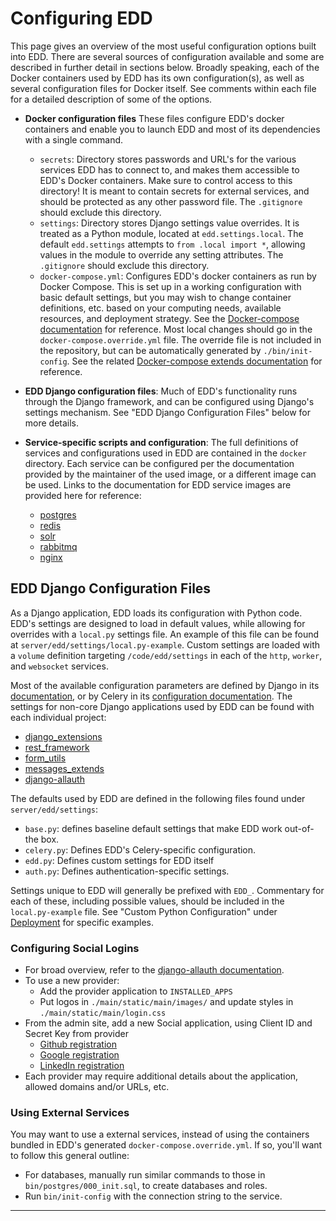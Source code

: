 # Configuring EDD

This page gives an overview of the most useful configuration options built into EDD. There are
several sources of configuration available and some are described in further detail in sections
below. Broadly speaking, each of the Docker containers used by EDD has its own configuration(s),
as well as several configuration files for Docker itself. See comments within each file for a
detailed description of some of the options.

-   **Docker configuration files**
    These files configure EDD's docker containers and enable you to launch EDD and most of its
    dependencies with a single command.

    -   `secrets`: Directory stores passwords and URL's for the various
        services EDD has to connect to, and makes them accessible to EDD's
        Docker containers. Make sure to control access to this directory! It is
        meant to contain secrets for external services, and should be protected
        as any other password file. The `.gitignore` should exclude
        this directory.
    -   `settings`: Directory stores Django settings value overrides. It is
        treated as a Python module, located at `edd.settings.local`. The
        default `edd.settings` attempts to `from .local import *`, allowing
        values in the module to override any setting attributes. The
        `.gitignore` should exclude this directory.
    -   `docker-compose.yml`: Configures EDD's docker containers as run by
        Docker Compose. This is set up in a working configuration with basic
        default settings, but you may wish to change container definitions,
        etc. based on your computing needs, available resources, and deployment
        strategy. See the [Docker-compose documentation][1] for reference. Most
        local changes should go in the `docker-compose.override.yml` file. The
        override file is not included in the repository, but can be
        automatically generated by `./bin/init-config`. See the related
        [Docker-compose extends documentation][2] for reference.

-   **EDD Django configuration files**: Much of EDD's functionality runs through the Django
    framework, and can be configured using Django's settings mechanism. See "EDD Django
    Configuration Files" below for more details.

-   **Service-specific scripts and configuration**: The full definitions of services and
    configurations used in EDD are contained in the `docker` directory. Each service can be
    configured per the documentation provided by the maintainer of the used image, or a different
    image can be used. Links to the documentation for EDD service images are provided here
    for reference:
    -   [postgres][9]
    -   [redis][10]
    -   [solr][11]
    -   [rabbitmq][12]
    -   [nginx][13]

## EDD Django Configuration Files

As a Django application, EDD loads its configuration with Python code. EDD's
settings are designed to load in default values, while allowing for overrides
with a `local.py` settings file. An example of this file can be found at
`server/edd/settings/local.py-example`. Custom settings are loaded with a
`volume` definition targeting `/code/edd/settings` in each of the `http`,
`worker`, and `websocket` services.

Most of the available configuration parameters are defined by Django in its [documentation][3], or
by Celery in its [configuration documentation][4]. The settings for non-core Django applications
used by EDD can be found with each individual project:

-   [django_extensions][14]
-   [rest_framework][15]
-   [form_utils][16]
-   [messages_extends][17]
-   [django-allauth][5]

The defaults used by EDD are defined in the following files found under `server/edd/settings`:

-   `base.py`: defines baseline default settings that make EDD work out-of-the box.
-   `celery.py`: Defines EDD's Celery-specific configuration.
-   `edd.py`: Defines custom settings for EDD itself
-   `auth.py`: Defines authentication-specific settings.

Settings unique to EDD will generally be prefixed with `EDD_`. Commentary for each of these,
including possible values, should be included in the `local.py-example` file. See "Custom
Python Configuration" under [Deployment][18] for specific examples.

### Configuring Social Logins <a name="Social"/>

-   For broad overview, refer to the [django-allauth documentation][5].
-   To use a new provider:
    -   Add the provider application to `INSTALLED_APPS`
    -   Put logos in `./main/static/main/images/` and update styles
        in `./main/static/main/login.css`
-   From the admin site, add a new Social application, using Client ID and Secret Key from provider
    -   [Github registration][6]
    -   [Google registration][7]
    -   [LinkedIn registration][8]
-   Each provider may require additional details about the application, allowed domains and/or
    URLs, etc.

### Using External Services

You may want to use a external services, instead of using the containers
bundled in EDD's generated `docker-compose.override.yml`. If so, you'll want to
follow this general outline:

-   For databases, manually run similar commands to those in
    `bin/postgres/000_init.sql`, to create databases and roles.
-   Run `bin/init-config` with the connection string to the service.

---

[1]: https://docs.docker.com/compose/overview/
[2]: https://docs.docker.com/compose/extends/#/understanding-multiple-compose-files
[3]: https://docs.djangoproject.com/en/1.9/topics/settings/
[4]: http://docs.celeryproject.org/en/latest/configuration.html
[5]: http://django-allauth.readthedocs.org/en/latest/index.html
[6]: https://github.com/settings/applications/new
[7]: https://console.developers.google.com/
[8]: https://www.linkedin.com/secure/developer?newapp=
[9]: https://hub.docker.com/_/postgres/
[10]: https://hub.docker.com/_/redis/
[11]: https://hub.docker.com/_/solr/
[12]: https://hub.docker.com/_/rabbitmq/
[13]: https://hub.docker.com/_/nginx/
[14]: https://django-extensions.readthedocs.io/en/latest/
[15]: http://www.django-rest-framework.org/
[16]: https://bitbucket.org/carljm/django-form-utils/
[17]: https://github.com/AliLozano/django-messages-extends/
[18]: Deployment.md#Python_Config

